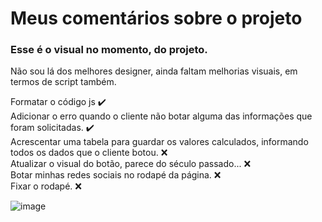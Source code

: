# Meus comentários sobre o projeto


### Esse é o visual no momento, do projeto.
Não sou lá dos melhores designer, ainda faltam melhorias visuais, em termos de script também.

Formatar o código js ✔️<br />
Adicionar o erro quando o cliente não botar alguma das informações que foram solicitadas. ✔️<br />
Acrescentar uma tabela para guardar os valores calculados, informando todos os dados que o cliente botou. ❌<br />
Atualizar o visual do botão, parece do século passado... ❌<br />
Botar minhas redes sociais no rodapé da página. ❌<br />
Fixar o rodapé. ❌<br />

![image](https://user-images.githubusercontent.com/72719189/126000119-1feadbee-e961-44bd-81fd-69fa7f4076c6.png)
